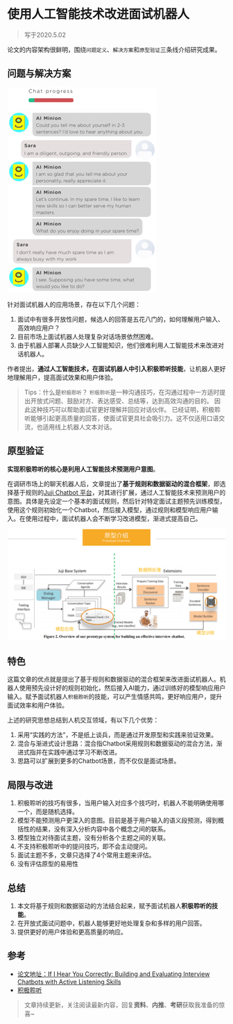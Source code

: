 # 使用人工智能技术改进面试机器人
>写于2020.5.02

论文的内容架构很鲜明，围绕`问题定义`、`解决方案`和`原型验证`三条线介绍研究成果。

## 问题与解决方案
![](res/hci-problem.png)

针对面试机器人的应用场景，存在以下几个问题：
1. 面试中有很多开放性问题，候选人的回答是五花八门的，如何理解用户输入、高效响应用户？
2. 目前市场上面试机器人处理复杂对话场景依然困难。
3. 由于机器人部署人员缺少人工智能知识，他们很难利用人工智能技术来改进对话机器人。

作者提出，**通过人工智能技术，在面试机器人中引入积极聆听技能**，让机器人更好地理解用户，提高面试效果和用户体验。

>Tips：什么是`积极聆听`？
>`积极聆听`是一种沟通技巧，在沟通过程中一方适时提出开放式问题、鼓励对方、表达感受、总结等，达到高效沟通的目的。
>因此这种技巧可以帮助面试官更好理解并回应对话伙伴。
>已经证明，积极聆听能够引起更高质量的回答，使面试官更具社会吸引力。这不仅适用口语交流，也适用线上机器人文本对话。

## 原型验证
**实现积极聆听的核心是利用人工智能技术预测用户意图**。

在调研市场上的聊天机器人后，文章提出了**基于规则和数据驱动的混合框架**，即选择基于规则的[Juji Chatbot 平台](https://juji.io/)，对其进行扩展，通过人工智能技术来预测用户的意图。具体是先设定一个基本的面试规则，然后针对特定面试主题预先训练模型，使用这个规则初始化一个Chatbot，然后接入模型，通过规则和模型响应用户输入。在使用过程中，面试机器人会不断学习改进模型，渐进式提高自己。

![](res/hci-archtecture.png)

## 特色
这篇文章的优点就是提出了基于规则和数据驱动的混合框架来改进面试机器人。机器人使用预先设计好的规则初始化，然后接入AI能力，通过训练好的模型响应用户输入。赋予面试机器人`积极聆听`的技能，可以产生情感共鸣，更好响应用户，提升面试效率和用户体验。

上述的研究思想总结到人机交互领域，有以下几个优势：
1. 采用“实践的方法”，不是纸上谈兵，而是通过开发原型和实践来验证效果。
2. 混合与渐进式设计思路：混合指Chatbot采用规则和数据驱动的混合方法，渐进式指并在实践中通过学习不断改进。
3. 思路可以扩展到更多的Chatbot场景，而不仅仅是面试场景。

## 局限与改进
1. 积极聆听的技巧有很多，当用户输入对应多个技巧时，机器人不能明确使用哪一个，而是随机选择。
2. 模型不能预测用户更深入的意图。目前是基于用户输入的语义段预测，得到概括性的结果，没有深入分析内容中各个概念之间的联系。
3. 模型独立对待面试主题，没有分析各个主题之间的关联。
4. 不支持积极聆听中的提问技巧，即不会主动提问。
5. 面试主题不多，文章只选择了4个常用主题来评估。
6. 没有评估原型的易用性

## 总结
1. 本文将基于规则和数据驱动的方法结合起来，赋予面试机器人**积极聆听的技能**。
2. 在开放式面试问题中，机器人能够更好地处理复杂和多样的用户回答。
3. 提供更好的用户体验和更高质量的响应。


## 参考
- [论文地址：If I Hear You Correctly: Building and Evaluating Interview Chatbots with Active Listening Skills](https://dl.acm.org/doi/abs/10.1145/3313831.3376131)
- [积极聆听](https://baike.baidu.com/item/%E7%A7%AF%E6%9E%81%E8%81%86%E5%90%AC/2734827)


>文章持续更新，关注阅读最新内容，回复**资料**、**内推**、**考研**获取我准备的惊喜~